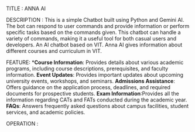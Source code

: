 TITLE : ANNA AI

DESCRIPTION : This is a simple Chatbot built using Python and Gemini AI. The bot can respond to user commands and provide information or perform specific tasks based on the commands given. This chatbot can handle a variety of commands, making it a useful tool for both casual users and developers.
An AI chatbot based on VIT. Anna AI gives information about different courses and curriculum in VIT.

FEATURE:
***Course Information**: Provides details about various academic programs, including course descriptions, prerequisites, and faculty information.
**Event Updates**: Provides important updates about upcoming university events, workshops, and seminars.
**Admissions Assistance**: Offers guidance on the application process, deadlines, and required documents for prospective students.
**Exam Information**:Provides all the information regarding CATs and FATs conducted during the academic year.
**FAQs**: Answers frequently asked questions about campus facilities, student services, and academic policies.

OPERATION : 




